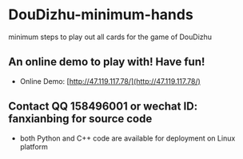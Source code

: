 # DouDizhu-minimum-hands
minimum steps to play out all cards for the game of DouDizhu

## An online demo to play with! Have fun!
* Online Demo: [http://47.119.117.78/](http://47.119.117.78/)

## Contact QQ 158496001 or wechat ID: fanxianbing for source code
* both Python and C++ code are available for deployment on Linux platform 
